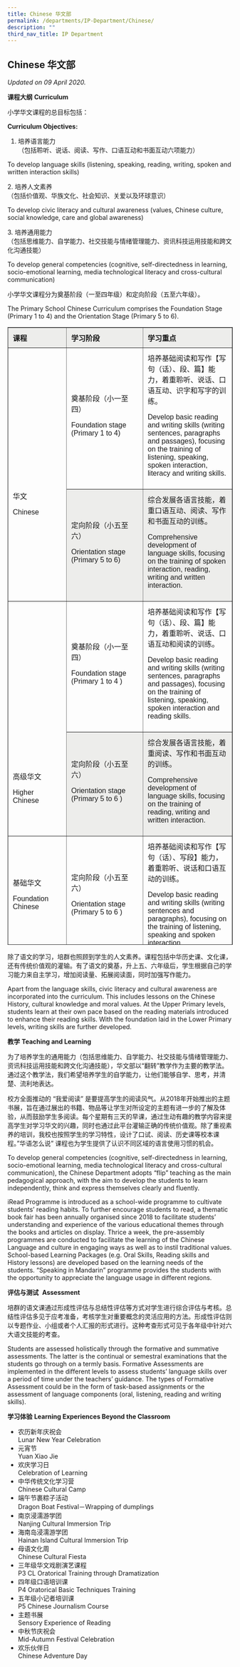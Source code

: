 ```yaml
---
title: Chinese 华文部
permalink: /departments/IP-Department/Chinese/
description: ""
third_nav_title: IP Department
---
```

Chinese 华文部
-----------

_Updated on 09 April 2020._

**课程大纲** **Curriculum**

小学华文课程的总目标包括：

**Curriculum Objectives:**

1.  培养语言能力  
    （包括聆听、说话、阅读、写作、口语互动和书面互动六项能力）

To develop language skills (listening, speaking, reading, writing, spoken and written interaction skills)

2\. 培养人文素养  
（包括价值观、华族文化、社会知识、关爱以及环球意识）

To develop civic literacy and cultural awareness (values, Chinese culture, social knowledge, care and global awareness)

3\. 培养通用能力  
（包括思维能力、自学能力、社交技能与情绪管理能力、资讯科技运用技能和跨文化沟通技能）

To develop general competencies (cognitive, self-directedness in learning, socio-emotional learning, media technological literacy and cross-cultural communication)

小学华文课程分为奠基阶段（一至四年级）和定向阶段（五至六年级）。

The Primary School Chinese Curriculum comprises the Foundation Stage (Primary 1 to 4) and the Orientation Stage (Primary 5 to 6).

<table border="1" width="800" cellspacing="0" style="box-sizing: inherit; border-collapse: collapse; border-spacing: 0px; height: 1382px;"><tbody style="box-sizing: inherit;"><tr style="box-sizing: inherit; background-color: rgb(237, 237, 235); height: 31px;"><td style="box-sizing: inherit; padding: 10px; width: 172.674px; height: 31px;"><span style="box-sizing: inherit; font-size: 12pt; font-family: arial, helvetica, sans-serif;"><strong style="box-sizing: inherit; font-weight: bold;">课程</strong></span></td><td style="box-sizing: inherit; padding: 10px; width: 297.118px; height: 31px;"><span style="box-sizing: inherit; font-size: 12pt; font-family: arial, helvetica, sans-serif;"><strong style="box-sizing: inherit; font-weight: bold;">学习阶段</strong></span></td><td style="box-sizing: inherit; padding: 10px; width: 317.118px; height: 31px;"><span style="box-sizing: inherit; font-size: 12pt; font-family: arial, helvetica, sans-serif;"><strong style="box-sizing: inherit; font-weight: bold;">学习重点</strong></span></td></tr><tr style="box-sizing: inherit; height: 31px;"><td rowspan="2" style="box-sizing: inherit; padding: 10px; width: 172.674px; height: 66px;">&nbsp;<p style="box-sizing: inherit; font-size: inherit;"></p><p style="box-sizing: inherit; font-size: inherit;">&nbsp;</p><p style="box-sizing: inherit; font-size: inherit;">&nbsp;</p><p style="box-sizing: inherit; font-size: inherit;">&nbsp;</p><p style="box-sizing: inherit; font-size: inherit;"><span style="box-sizing: inherit; font-size: 12pt; font-family: arial, helvetica, sans-serif;">华文</span></p><p style="box-sizing: inherit; font-size: inherit;"><span style="box-sizing: inherit; font-size: 12pt; font-family: arial, helvetica, sans-serif;">Chinese</span></p></td><td style="box-sizing: inherit; padding: 10px; width: 297.118px; height: 31px;"><span style="box-sizing: inherit; font-size: 12pt; font-family: arial, helvetica, sans-serif;">奠基阶段（小一至四）</span><p style="box-sizing: inherit; font-size: inherit;"></p><p style="box-sizing: inherit; font-size: inherit;"><span style="box-sizing: inherit; font-size: 12pt; font-family: arial, helvetica, sans-serif;">Foundation stage</span><br style="box-sizing: inherit;"><span style="box-sizing: inherit; font-size: 12pt; font-family: arial, helvetica, sans-serif;">(Primary 1 to 4)</span></p></td><td style="box-sizing: inherit; padding: 10px; width: 317.118px; height: 31px;"><span style="box-sizing: inherit; font-size: 12pt; font-family: arial, helvetica, sans-serif;">培养基础阅读和写作【写句（话）、段、篇】能力，着重聆听、说话、口语互动、识字和写字的训练。</span><p style="box-sizing: inherit; font-size: inherit;"></p><p style="box-sizing: inherit; font-size: inherit;"><span style="box-sizing: inherit; font-size: 12pt; font-family: arial, helvetica, sans-serif;">Develop basic reading and writing skills (writing sentences, paragraphs and passages), focusing on the training of listening, speaking, spoken interaction, literacy and writing skills.</span></p></td></tr><tr style="box-sizing: inherit; background-color: rgb(237, 237, 235); height: 35px;"><td style="box-sizing: inherit; padding: 10px; width: 297.118px; height: 35px;"><span style="box-sizing: inherit; font-size: 12pt; font-family: arial, helvetica, sans-serif;">定向阶段（小五至六）</span><p style="box-sizing: inherit; font-size: inherit;"></p><p style="box-sizing: inherit; font-size: inherit;"><span style="box-sizing: inherit; font-size: 12pt; font-family: arial, helvetica, sans-serif;">Orientation stage</span><br style="box-sizing: inherit;"><span style="box-sizing: inherit; font-size: 12pt; font-family: arial, helvetica, sans-serif;">(Primary 5 to 6)</span></p></td><td style="box-sizing: inherit; padding: 10px; width: 317.118px; height: 35px;"><span style="box-sizing: inherit; font-size: 12pt; font-family: arial, helvetica, sans-serif;">综合发展各语言技能，着重口语互动、阅读、写作和书面互动的训练。</span><p style="box-sizing: inherit; font-size: inherit;"></p><p style="box-sizing: inherit; font-size: inherit;"><span style="box-sizing: inherit; font-size: 12pt; font-family: arial, helvetica, sans-serif;">Comprehensive development of language skills, focusing on the training of spoken interaction, reading, writing and written interaction.</span></p></td></tr><tr style="box-sizing: inherit; height: 124px;"><td rowspan="2" style="box-sizing: inherit; padding: 10px; width: 172.674px; height: 154.217px;">&nbsp;<p style="box-sizing: inherit; font-size: inherit;"></p><p style="box-sizing: inherit; font-size: inherit;">&nbsp;</p><p style="box-sizing: inherit; font-size: inherit;">&nbsp;</p><p style="box-sizing: inherit; font-size: inherit;">&nbsp;</p><p style="box-sizing: inherit; font-size: inherit;">&nbsp;</p><p style="box-sizing: inherit; font-size: inherit;">&nbsp;</p><p style="box-sizing: inherit; font-size: inherit;">&nbsp;</p><p style="box-sizing: inherit; font-size: inherit;">&nbsp;</p><p style="box-sizing: inherit; font-size: inherit;">&nbsp;</p><p style="box-sizing: inherit; font-size: inherit;"><span style="box-sizing: inherit; font-size: 12pt; font-family: arial, helvetica, sans-serif;">高级华文</span></p><p style="box-sizing: inherit; font-size: inherit;"><span style="box-sizing: inherit; font-size: 12pt; font-family: arial, helvetica, sans-serif;">Higher Chinese</span></p></td><td style="box-sizing: inherit; padding: 10px; width: 297.118px; height: 124px;"><span style="box-sizing: inherit; font-size: 12pt; font-family: arial, helvetica, sans-serif;">奠基阶段（小一至四）</span><p style="box-sizing: inherit; font-size: inherit;"></p><p style="box-sizing: inherit; font-size: inherit;"><span style="box-sizing: inherit; font-size: 12pt; font-family: arial, helvetica, sans-serif;">Foundation stage</span><br style="box-sizing: inherit;"><span style="box-sizing: inherit; font-size: 12pt; font-family: arial, helvetica, sans-serif;">(Primary 1 to 4 )</span></p></td><td style="box-sizing: inherit; padding: 10px; width: 317.118px; height: 124px;"><span style="box-sizing: inherit; font-size: 12pt; font-family: arial, helvetica, sans-serif;">培养基础阅读和写作【写句（话）、段、篇】能力，着重聆听、说话、口语互动和阅读的训练。</span><p style="box-sizing: inherit; font-size: inherit;"></p><p style="box-sizing: inherit; font-size: inherit;"><span style="box-sizing: inherit; font-size: 12pt; font-family: arial, helvetica, sans-serif;">Develop basic reading and writing skills (writing sentences, paragraphs and passages), focusing on the training of listening, speaking, spoken interaction and reading skills.</span></p></td></tr><tr style="box-sizing: inherit; background-color: rgb(237, 237, 235); height: 30.217px;"><td style="box-sizing: inherit; padding: 10px; width: 297.118px; height: 30.217px;"><span style="box-sizing: inherit; font-size: 12pt; font-family: arial, helvetica, sans-serif;">定向阶段（小五至六）</span><p style="box-sizing: inherit; font-size: inherit;"></p><p style="box-sizing: inherit; font-size: inherit;"><span style="box-sizing: inherit; font-size: 12pt; font-family: arial, helvetica, sans-serif;">Orientation stage</span><br style="box-sizing: inherit;"><span style="box-sizing: inherit; font-size: 12pt; font-family: arial, helvetica, sans-serif;">(Primary 5 to 6 )</span></p></td><td style="box-sizing: inherit; padding: 10px; width: 317.118px; height: 30.217px;"><span style="box-sizing: inherit; font-size: 12pt; font-family: arial, helvetica, sans-serif;">综合发展各语言技能，着重阅读、写作和书面互动的训练。</span><p style="box-sizing: inherit; font-size: inherit;"></p><p style="box-sizing: inherit; font-size: inherit;"><span style="box-sizing: inherit; font-size: 12pt; font-family: arial, helvetica, sans-serif;">Comprehensive development of language skills, focusing on the training of reading, writing and written interaction.</span></p></td></tr><tr style="box-sizing: inherit; height: 229px;"><td style="box-sizing: inherit; padding: 10px; width: 172.674px; height: 229px;"><span style="box-sizing: inherit; font-size: 12pt; font-family: arial, helvetica, sans-serif;">基础华文</span><p style="box-sizing: inherit; font-size: inherit;"></p><p style="box-sizing: inherit; font-size: inherit;"><span style="box-sizing: inherit; font-size: 12pt; font-family: arial, helvetica, sans-serif;">Foundation Chinese</span></p></td><td style="box-sizing: inherit; padding: 10px; width: 297.118px; height: 229px;"><span style="box-sizing: inherit; font-size: 12pt; font-family: arial, helvetica, sans-serif;">定向阶段（小五至六）</span><p style="box-sizing: inherit; font-size: inherit;"></p><p style="box-sizing: inherit; font-size: inherit;"><span style="box-sizing: inherit; font-size: 12pt; font-family: arial, helvetica, sans-serif;">Orientation stage</span><br style="box-sizing: inherit;"><span style="box-sizing: inherit; font-size: 12pt; font-family: arial, helvetica, sans-serif;">(Primary 5 to 6 )</span></p></td><td style="box-sizing: inherit; padding: 10px; width: 317.118px; height: 229px;"><span style="box-sizing: inherit; font-size: 12pt; font-family: arial, helvetica, sans-serif;">培养基础阅读和写作【写句（话）、写段】能力，着重聆听、说话和口语互动的训练。</span><p style="box-sizing: inherit; font-size: inherit;"></p><p style="box-sizing: inherit; font-size: inherit;"><span style="box-sizing: inherit; font-size: 12pt; font-family: arial, helvetica, sans-serif;">Develop basic reading and writing skills (writing sentences and paragraphs), focusing on the training of listening, speaking and spoken interaction.</span></p></td></tr></tbody></table>

除了语文的学习，培群也照顾到学生的人文素养。课程包括中华历史课、文化课，还有传统价值观的灌输。有了语文的奠基，升上五、六年级后，学生根据自己的学习能力来自主学习，增加阅读量、拓展阅读面，同时加强写作能力。

Apart from the language skills, civic literacy and cultural awareness are incorporated into the curriculum. This includes lessons on the Chinese History, cultural knowledge and moral values. At the Upper Primary levels, students learn at their own pace based on the reading materials introduced to enhance their reading skills. With the foundation laid in the Lower Primary levels, writing skills are further developed.

**教学** **Teaching and Learning**

为了培养学生的通用能力（包括思维能力、自学能力、社交技能与情绪管理能力、资讯科技运用技能和跨文化沟通技能），华文部以“翻转”教学作为主要的教学法。通过这个教学法，我们希望培养学生的自学能力，让他们能够自学、思考，并清楚、流利地表达。

校方全面推动的 “我爱阅读” 是要提高学生的阅读风气。从2018年开始推出的主题书展，旨在通过展出的书籍、物品等让学生对所设定的主题有进一步的了解及体验，从而鼓励学生多阅读。每个星期有三天的早课，通过生动有趣的教学内容来提高学生对学习华文的兴趣，同时也通过此平台灌输正确的传统价值观。除了重视素养的培训，我校也按照学生的学习特性，设计了口试、阅读、历史课等校本课程。”华语怎么说” 课程也为学生提供了认识不同区域的语言使用习惯的机会。

To develop general competencies (cognitive, self-directedness in learning, socio-emotional learning, media technological literacy and cross-cultural communication), the Chinese Department adopts “flip” teaching as the main pedagogical approach, with the aim to develop the students to learn independently, think and express themselves clearly and fluently.

iRead Programme is introduced as a school-wide programme to cultivate students’ reading habits. To further encourage students to read, a thematic book fair has been annually organised since 2018 to facilitate students’ understanding and experience of the various educational themes through the books and articles on display. Thrice a week, the pre-assembly programmes are conducted to facilitate the learning of the Chinese Language and culture in engaging ways as well as to instil traditional values. School-based Learning Packages (e.g. Oral Skills, Reading skills and History lessons) are developed based on the learning needs of the students. “Speaking in Mandarin” programme provides the students with the opportunity to appreciate the language usage in different regions.

**评估与测试**  **Assessment**

培群的语文课通过形成性评估与总结性评估等方式对学生进行综合评估与考核。总结性评估多见于应考准备，考核学生对重要概念的灵活应用的方法。形成性评估则以专题作业、小组或者个人汇报的形式进行。这种考查形式可见于各年级中针对六大语文技能的考查。

Students are assessed holistically through the formative and summative assessments. The latter is the continual or semestral examinations that the students go through on a termly basis. Formative Assessments are implemented in the different levels to assess students’ language skills over a period of time under the teachers’ guidance. The types of Formative Assessment could be in the form of task-based assignments or the assessment of language components (oral, listening, reading and writing skills).

**学习体验** **Learning Experiences Beyond the Classroom**

*   农历新年庆祝会  
    Lunar New Year Celebration
*   元宵节  
    Yuan Xiao Jie
*   欢庆学习日  
    Celebration of Learning
*   中华传统文化学习营  
    Chinese Cultural Camp
*   端午节裹粽子活动  
    Dragon Boat Festival－Wrapping of dumplings
*   南京浸濡游学团  
    Nanjing Cultural Immersion Trip
*   海南岛浸濡游学团  
    Hainan Island Cultural Immersion Trip
*   母语文化周  
    Chinese Cultural Fiesta
*   三年级华文戏剧演艺课程  
    P3 CL Oratorical Training through Dramatization
*   四年级口语培训课  
    P4 Oratorical Basic Techniques Training
*   五年级小记者培训课  
    P5 Chinese Journalism Course
*   主题书展  
    Sensory Experience of Reading
*   中秋节庆祝会  
    Mid-Autumn Festival Celebration
*   欢乐伙伴日  
    Chinese Adventure Day
